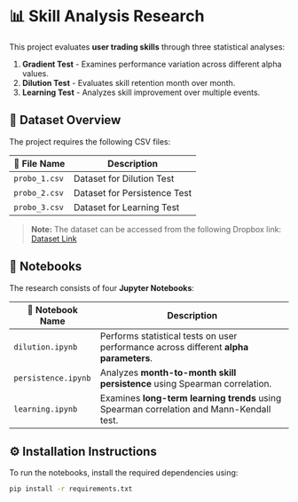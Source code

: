 # 📊 **Skill Analysis Research**
This project evaluates **user trading skills** through three statistical analyses:  
1. **Gradient Test** - Examines performance variation across different alpha values.  
2. **Dilution Test** - Evaluates skill retention month over month.  
3. **Learning Test** - Analyzes skill improvement over multiple events.  

## 📂 **Dataset Overview**
The project requires the following CSV files:  

| 📁 File Name    | Description |
|---------------|------------|
| `probo_1.csv` | Dataset for Dilution Test |
| `probo_2.csv` | Dataset for Persistence Test |
| `probo_3.csv` | Dataset for Learning Test |

> **Note:** The dataset can be accessed from the following Dropbox link:  
> [Dataset Link](<https://www.dropbox.com/scl/fo/w6aam0mi0bg8tpnemkqic/ACwRE6TbitPaLYns0TtFfts?rlkey=js126hc5elt4mxwg6da5x1s3p&e=1&st=mfegh89r&dl=0>)

## 📝 **Notebooks**  
The research consists of four **Jupyter Notebooks**:  

| 📘 Notebook Name          | Description |
|-----------------|------------|
| `dilution.ipynb` | Performs statistical tests on user performance across different **alpha parameters**. |
| `persistence.ipynb` | Analyzes **month-to-month skill persistence** using Spearman correlation. |
| `learning.ipynb` | Examines **long-term learning trends** using Spearman correlation and Mann-Kendall test. |


## ⚙️ **Installation Instructions**
To run the notebooks, install the required dependencies using:  

```sh
pip install -r requirements.txt
